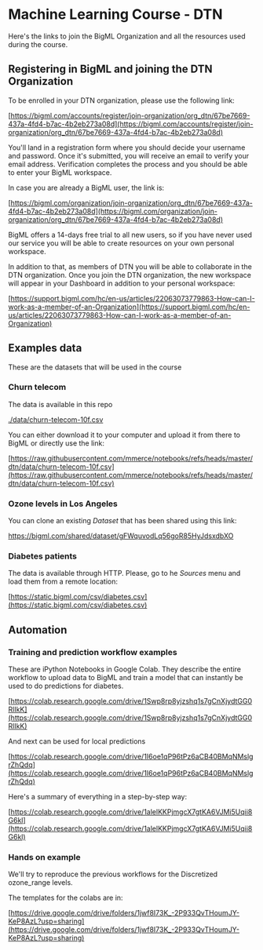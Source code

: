 # Machine Learning Course - DTN

Here's the links to join the BigML Organization and all the resources used
during the course.

## Registering in BigML and joining the DTN Organization

To be enrolled in your DTN organization, please use the following link:

[https://bigml.com/accounts/register/join-organization/org_dtn/67be7669-437a-4fd4-b7ac-4b2eb273a08d](https://bigml.com/accounts/register/join-organization/org_dtn/67be7669-437a-4fd4-b7ac-4b2eb273a08d)

You'll land in a registration form where you should decide your username and
password. Once it's submitted, you will receive an email to verify your email
address. Verification completes the process and you should be able to enter
your BigML workspace.

In case you are already a BigML user, the link is:

[https://bigml.com/organization/join-organization/org_dtn/67be7669-437a-4fd4-b7ac-4b2eb273a08d](https://bigml.com/organization/join-organization/org_dtn/67be7669-437a-4fd4-b7ac-4b2eb273a08d)

BigML offers a 14-days free trial to all new users, so if you have never
used our service you will be able to create resources on your own personal
workspace.

In addition to that, as members of DTN you will be able to collaborate in the
DTN organization. Once you join the DTN organization, the new
workspace will appear in your Dashboard in addition to your personal workspace:

[https://support.bigml.com/hc/en-us/articles/22063073779863-How-can-I-work-as-a-member-of-an-Organization](https://support.bigml.com/hc/en-us/articles/22063073779863-How-can-I-work-as-a-member-of-an-Organization)

## Examples data

These are the datasets that will be used in the course

### Churn telecom

The data is available in this repo

[./data/churn-telecom-10f.csv](./data/churn-telecom-10f.csv)

You can either download it to your computer and upload it from there to BigML or directly use the link:

[https://raw.githubusercontent.com/mmerce/notebooks/refs/heads/master/dtn/data/churn-telecom-10f.csv](https://raw.githubusercontent.com/mmerce/notebooks/refs/heads/master/dtn/data/churn-telecom-10f.csv)

### Ozone levels in Los Angeles

You can clone an existing *Dataset* that has been shared using this link:

https://bigml.com/shared/dataset/gFWquvodLq56goR85HyJdsxdbXO


### Diabetes patients

The data is available through HTTP. Please, go to he *Sources* menu and
load them from a remote location:

[https://static.bigml.com/csv/diabetes.csv](https://static.bigml.com/csv/diabetes.csv)


## Automation


### Training and prediction workflow examples

These are iPython Notebooks in Google Colab. They describe the entire workflow
to upload data to BigML and train a model that can instantly be used to do
predictions for diabetes.

[https://colab.research.google.com/drive/1Swp8rp8yjzshq1s7gCnXjydtGG0RlIkK](https://colab.research.google.com/drive/1Swp8rp8yjzshq1s7gCnXjydtGG0RlIkK)


And next can be used for local predictions

[https://colab.research.google.com/drive/1I6oe1qP96tPz6aCB40BMqNMslgrZhQdq](https://colab.research.google.com/drive/1I6oe1qP96tPz6aCB40BMqNMslgrZhQdq)


Here's a summary of everything in a step-by-step way:

[https://colab.research.google.com/drive/1alelKKPjmgcX7gtKA6VJMi5Uqii8G6kl](https://colab.research.google.com/drive/1alelKKPjmgcX7gtKA6VJMi5Uqii8G6kl)

### Hands on example

We'll try to reproduce the previous workflows for the Discretized ozone_range levels.

The templates for the colabs are in:

[https://drive.google.com/drive/folders/1jwf8I73K_-2P933QvTHoumJY-KeP8AzL?usp=sharing](https://drive.google.com/drive/folders/1jwf8I73K_-2P933QvTHoumJY-KeP8AzL?usp=sharing)

